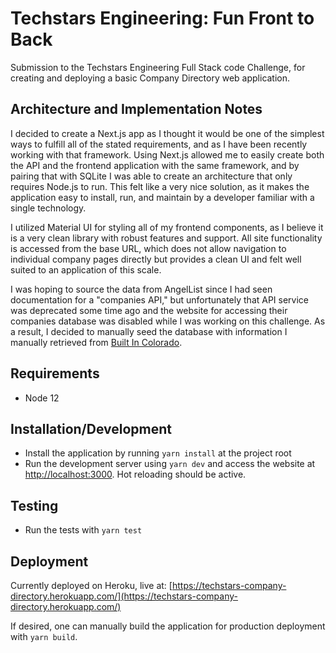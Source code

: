 # Techstars Engineering: Fun Front to Back

Submission to the Techstars Engineering Full Stack code Challenge, for creating and deploying a basic Company Directory web application.

## Architecture and Implementation Notes

I decided to create a Next.js app as I thought it would be one of the simplest ways to fulfill all of the stated requirements, and as I have been recently working with that framework. Using Next.js allowed me to easily create both the API and the frontend application with the same framework, and by pairing that with SQLite I was able to create an architecture that only requires Node.js to run. This felt like a very nice solution, as it makes the application easy to install, run, and maintain by a developer familiar with a single technology.

I utilized Material UI for styling all of my frontend components, as I believe it is a very clean library with robust features and support. All site functionality is accessed from the base URL, which does not allow navigation to individual company pages directly but provides a clean UI and felt well suited to an application of this scale.

I was hoping to source the data from AngelList since I had seen documentation for a "companies API," but unfortunately that API service was deprecated some time ago and the website for accessing their companies database was disabled while I was working on this challenge. As a result, I decided to manually seed the database with information I manually retrieved from [Built In Colorado](https://www.builtincolorado.com/).

## Requirements

- Node 12

## Installation/Development
- Install the application by running `yarn install` at the project root
- Run the development server using `yarn dev` and access the website at [http://localhost:3000](http://localhost:3000). Hot reloading should be active.

## Testing
- Run the tests with `yarn test`

## Deployment
Currently deployed on Heroku, live at: [https://techstars-company-directory.herokuapp.com/](https://techstars-company-directory.herokuapp.com/)

If desired, one can manually build the application for production deployment with `yarn build`.
